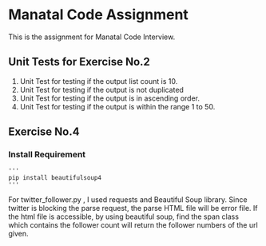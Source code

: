 # Manatal Code Assignment
  This is the assignment for Manatal Code Interview.
  

## Unit Tests for Exercise No.2
  1. Unit Test for testing if the output list count is 10.
  2. Unit Test for testing if the output is not duplicated
  3. Unit Test for testing if the output is in ascending order.
  4. Unit Test for testing if the output is within the range 1 to 50.
  
## Exercise No.4

### Install Requirement
    '''
    pip install beautifulsoup4
    '''
  
  For twitter_follower.py , I used requests and Beautiful Soup library. Since twitter is blocking the parse request, the parse HTML file will be error file.
  If the html file is accessible, by using beautiful soup, find the span class which contains the follower count will return the follower numbers of the url given.


